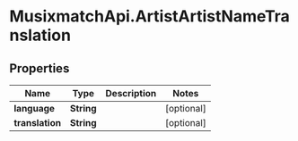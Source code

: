# MusixmatchApi.ArtistArtistNameTranslation

## Properties
Name | Type | Description | Notes
------------ | ------------- | ------------- | -------------
**language** | **String** |  | [optional] 
**translation** | **String** |  | [optional] 


